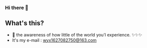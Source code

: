 ### Hi there 👋

## What's this?

- 🔭 the awareness of how little of the world you'l experience. ✨✨✨
- It's my e-mail : wyx1627082750@163.com
<!--
**Yeh-Wang/Yeh-Wang** is a ✨ _special_ ✨ repository because its `README.md` (this file) appears on your GitHub profile.

Here are some ideas to get you started:

- 🔭 I’m currently working on ...
- 🌱 I’m currently learning ...
- 👯 I’m looking to collaborate on ...
- 🤔 I’m looking for help with ...
- 💬 Ask me about ...
- 📫 How to reach me: ...
- 😄 Pronouns: ...
- ⚡ Fun fact: ...
-->
